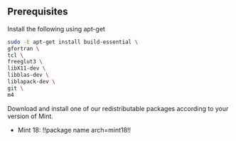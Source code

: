 ## Prerequisites

Install the following using apt-get

```bash
sudo -E apt-get install build-essential \
gfortran \
tcl \
freeglut3 \
libX11-dev \
libblas-dev \
liblapack-dev \
git \
m4
```

Download and install one of our redistributable packages according to your version of Mint.

  * Mint 18: !!package name arch=mint18!!
